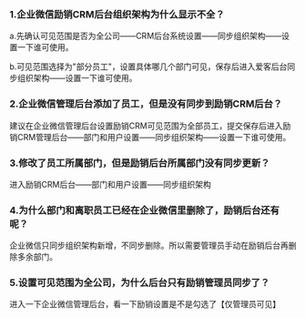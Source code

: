 ### 

### 1.企业微信励销CRM后台组织架构为什么显示不全？

a.先确认可见范围是否为全公司——CRM后台系统设置——同步组织架构——设置一下谁可使用。

b.可见范围选择为"部分员工"，设置具体哪几个部门可见，保存后进入爱客后台同步组织架构——设置一下谁可使用。

### 2.企业微信管理后台添加了员工，但是没有同步到励销CRM后台？

建议在企业微信管理后台设置励销CRM可见范围为全部员工，提交保存后进入励销CRM管理后台——部门和用户设置——同步组织架构——设置一下谁可使用。

### 3.修改了员工所属部门，但是励销后台所属部门没有同步更新？

进入励销CRM后台——部门和用户设置——同步组织架构

### 4.为什么部门和离职员工已经在企业微信里删除了，励销后台还有呢？

企业微信只同步组织架构新增，不同步删除。所以需要管理员手动在励销后台再删除多余部门。

### 5.设置可见范围为全公司，为什么后台只有励销管理员同步了？

进入一下企业微信管理后台，看一下励销设置是不是勾选了【仅管理员可见】

